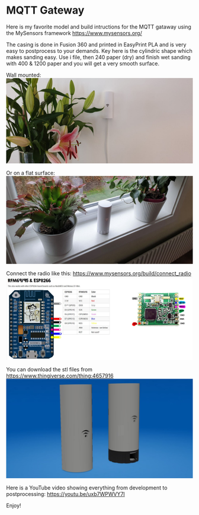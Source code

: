 # MQTT Gateway
Here is my favorite model and build intructions for the MQTT gataway using the MySensors framework https://www.mysensors.org/

The casing is done in Fusion 360 and printed in EasyPrint PLA and is very easy to postprocess to your demands. Key here is the cylindric shape which makes sanding easy. Use i file, then 240 paper (dry) and finish wet sanding with 400 & 1200 paper and you will get a very smooth surface.  

Wall mounted:
![1](https://github.com/boanjo/boanjo.github.io/blob/master/mqtt_gw_wall.jpg?raw=true "Pic 1")

Or on a flat surface:
![2](https://github.com/boanjo/boanjo.github.io/blob/master/mqtt_gw_table.jpg?raw=true "Pic 2")

Connect the radio like this: https://www.mysensors.org/build/connect_radio
![3](https://github.com/boanjo/boanjo.github.io/blob/master/mqtt_gw_radio.jpg?raw=true "Pic 3")

You can download the stl files from https://www.thingiverse.com/thing:4657916
![4](https://github.com/boanjo/boanjo.github.io/blob/master/mqtt_gw_model.jpg?raw=true "Pic 4")

Here is a YouTube video showing everything from development to postprocessing:
https://youtu.be/uxb7WPWVY7I

Enjoy!